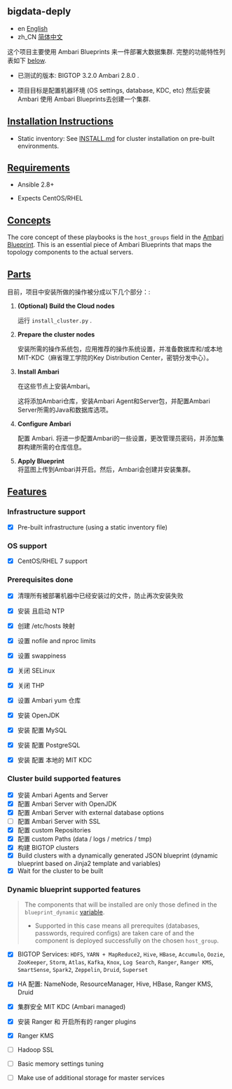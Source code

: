 bigdata-deply
-----------
- en [English](README.md)
- zh_CN [简体中文](README.zh_CN.md)

这个项目主要使用 Ambari Blueprints 来一件部署大数据集群. 完整的功能特性列表如下 [below](#features).

- 已测试的版本: BIGTOP 3.2.0  Ambari 2.8.0 .


- 项目目标是配置机器环境 (OS settings, database, KDC, etc) 然后安装 Ambari 使用 Ambari Blueprints去创建一个集群.


## [Installation Instructions](id:instructions)
- Static inventory: See [INSTALL.md](INSTALL_static.md) for cluster installation on pre-built environments.


## [Requirements](id:requirements)

- Ansible 2.8+

- Expects CentOS/RHEL


## [Concepts](id:concepts)

The core concept of these playbooks is the `host_groups` field in the [Ambari Blueprint](https://cwiki.apache.org/confluence/display/AMBARI/Blueprints#Blueprints-BlueprintFieldDescriptions).
This is an essential piece of Ambari Blueprints that maps the topology components to the actual servers.


## [Parts](id:parts)

目前，项目中安装所做的操作被分成以下几个部分：:
 
1. **(Optional) Build the Cloud nodes**

   运行  `install_cluster.py` .


1. **Prepare the cluster nodes**
  
    安装所需的操作系统包，应用推荐的操作系统设置，并准备数据库和/或本地MIT-KDC（麻省理工学院的Key Distribution Center，密钥分发中心）。

2. **Install Ambari**

   在这些节点上安装Ambari。

   这将添加Ambari仓库，安装Ambari Agent和Server包，并配置Ambari Server所需的Java和数据库选项。

3. **Configure Ambari**

    配置 Ambari.
    将进一步配置Ambari的一些设置，更改管理员密码，并添加集群构建所需的仓库信息。


4. **Apply Blueprint**  
   将蓝图上传到Ambari并开启。然后，Ambari会创建并安装集群。



## [Features](id:features)

### Infrastructure support
- [x] Pre-built infrastructure (using a static inventory file)



### OS support
- [x] CentOS/RHEL 7 support

### Prerequisites done
- [x] 清理所有被部署机器中已经安装过的文件，防止再次安装失败
- [x] 安装 且启动 NTP
- [x] 创建 /etc/hosts 映射
- [x] 设置 nofile and nproc limits
- [x] 设置 swappiness
- [x] 关闭 SELinux
- [x] 关闭 THP
- [x] 设置 Ambari yum 仓库
- [x] 安装 OpenJDK 
- [x] 安装 配置 MySQL
- [x] 安装 配置 PostgreSQL
- [x] 安装 配置 本地的 MIT KDC


### Cluster build supported features
- [x] 安装 Ambari Agents and Server
- [x] 配置 Ambari Server with OpenJDK
- [x] 配置 Ambari Server with external database options
- [ ] 配置 Ambari Server with SSL
- [x] 配置 custom Repositories 
- [x] 配置 custom Paths (data / logs / metrics / tmp)
- [x] 构建 BIGTOP clusters
- [x] Build clusters with a dynamically generated JSON blueprint (dynamic blueprint based on Jinja2 template and variables)
- [x] Wait for the cluster to be built

### Dynamic blueprint supported features
> The components that will be installed are only those defined in the `blueprint_dynamic` [variable](deploy/ansible-scripts/playbooks/group_vars/all#L161).
> - Supported in this case means all prerequites (databases, passwords, required configs) are taken care of and the component is deployed successfully on the chosen `host_group`.
- [x] BIGTOP Services: `HDFS`, `YARN + MapReduce2`, `Hive`, `HBase`, `Accumulo`, `Oozie`, `ZooKeeper`, `Storm`, `Atlas`, `Kafka`, `Knox`, `Log Search`, `Ranger`, `Ranger KMS`, `SmartSense`, `Spark2`, `Zeppelin`, `Druid`, `Superset`
- [x] HA 配置: NameNode, ResourceManager, Hive, HBase, Ranger KMS, Druid
- [x] 集群安全 MIT KDC (Ambari managed)
- [x] 安装 Ranger 和 开启所有的 ranger  plugins
- [x] Ranger KMS
- [ ] Hadoop SSL
- [ ] Basic memory settings tuning
- [ ] Make use of additional storage for master services

